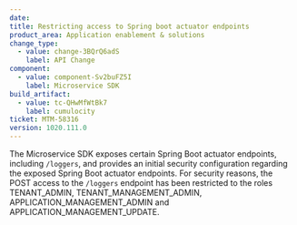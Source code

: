 ```yaml
---
date: 
title: Restricting access to Spring boot actuator endpoints
product_area: Application enablement & solutions
change_type:
  - value: change-3BQrQ6adS
    label: API Change 
component:
  - value: component-Sv2buFZ5I
    label: Microservice SDK
build_artifact:
  - value: tc-QHwMfWtBk7
    label: cumulocity
ticket: MTM-58316
version: 1020.111.0 
---
```


The Microservice SDK exposes certain Spring Boot actuator endpoints, including `/loggers`, and provides an initial security configuration regarding the exposed Spring Boot actuator endpoints. 
For security reasons, the POST access to the `/loggers` endpoint has been restricted to the roles TENANT_ADMIN, TENANT_MANAGEMENT_ADMIN, APPLICATION_MANAGEMENT_ADMIN and APPLICATION_MANAGEMENT_UPDATE.
